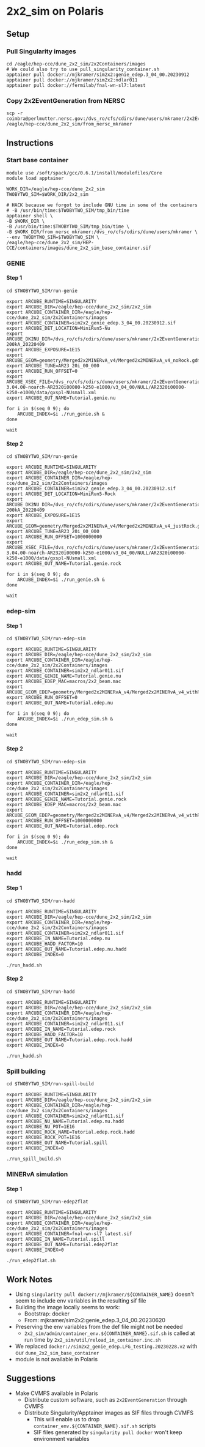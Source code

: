 # 2x2_sim on Polaris

## Setup

### Pull Singularity images
```shell
cd /eagle/hep-cce/dune_2x2_sim/2x2Containers/images
# We could also try to use pull_singularity_container.sh
apptainer pull docker://mjkramer/sim2x2:genie_edep.3_04_00.20230912
apptainer pull docker://mjkramer/sim2x2:ndlar011
apptainer pull docker://fermilab/fnal-wn-sl7:latest
```

### Copy 2x2EventGeneration from NERSC
```shell
scp -r coimbra@perlmutter.nersc.gov:/dvs_ro/cfs/cdirs/dune/users/mkramer/2x2EventGeneration /eagle/hep-cce/dune_2x2_sim/from_nersc_mkramer
```

## Instructions

### Start base container

```shell
module use /soft/spack/gcc/0.6.1/install/modulefiles/Core
module load apptainer

WORK_DIR=/eagle/hep-cce/dune_2x2_sim
TWOBYTWO_SIM=$WORK_DIR/2x2_sim

# HACK because we forgot to include GNU time in some of the containers
# -B /usr/bin/time:$TWOBYTWO_SIM/tmp_bin/time
apptainer shell \
-B $WORK_DIR \
-B /usr/bin/time:$TWOBYTWO_SIM/tmp_bin/time \
-B $WORK_DIR/from_nersc_mkramer:/dvs_ro/cfs/cdirs/dune/users/mkramer \
--env TWOBYTWO_SIM=$TWOBYTWO_SIM \
/eagle/hep-cce/dune_2x2_sim/HEP-CCE/containers/images/dune_2x2_sim_base_container.sif
```

### GENIE

#### Step 1
```shell
cd $TWOBYTWO_SIM/run-genie

export ARCUBE_RUNTIME=SINGULARITY
export ARCUBE_DIR=/eagle/hep-cce/dune_2x2_sim/2x2_sim
export ARCUBE_CONTAINER_DIR=/eagle/hep-cce/dune_2x2_sim/2x2Containers/images
export ARCUBE_CONTAINER=sim2x2_genie_edep.3_04_00.20230912.sif
export ARCUBE_DET_LOCATION=MiniRun5-Nu
export ARCUBE_DK2NU_DIR=/dvs_ro/cfs/cdirs/dune/users/mkramer/2x2EventGeneration/NuMI_dk2nu/newtarget-200kA_20220409
export ARCUBE_EXPOSURE=1E15
export ARCUBE_GEOM=geometry/Merged2x2MINERvA_v4/Merged2x2MINERvA_v4_noRock.gdml
export ARCUBE_TUNE=AR23_20i_00_000
export ARCUBE_RUN_OFFSET=0
export ARCUBE_XSEC_FILE=/dvs_ro/cfs/cdirs/dune/users/mkramer/2x2EventGeneration/inputs/NuMI/genie_xsec-3.04.00-noarch-AR2320i00000-k250-e1000/v3_04_00/NULL/AR2320i00000-k250-e1000/data/gxspl-NUsmall.xml
export ARCUBE_OUT_NAME=Tutorial.genie.nu

for i in $(seq 0 9); do
    ARCUBE_INDEX=$i ./run_genie.sh &
done

wait
```

#### Step 2
```shell
cd $TWOBYTWO_SIM/run-genie

export ARCUBE_RUNTIME=SINGULARITY
export ARCUBE_DIR=/eagle/hep-cce/dune_2x2_sim/2x2_sim
export ARCUBE_CONTAINER_DIR=/eagle/hep-cce/dune_2x2_sim/2x2Containers/images
export ARCUBE_CONTAINER=sim2x2_genie_edep.3_04_00.20230912.sif
export ARCUBE_DET_LOCATION=MiniRun5-Rock
export ARCUBE_DK2NU_DIR=/dvs_ro/cfs/cdirs/dune/users/mkramer/2x2EventGeneration/NuMI_dk2nu/newtarget-200kA_20220409
export ARCUBE_EXPOSURE=1E15
export ARCUBE_GEOM=geometry/Merged2x2MINERvA_v4/Merged2x2MINERvA_v4_justRock.gdml
export ARCUBE_TUNE=AR23_20i_00_000
export ARCUBE_RUN_OFFSET=1000000000
export ARCUBE_XSEC_FILE=/dvs_ro/cfs/cdirs/dune/users/mkramer/2x2EventGeneration/inputs/NuMI/genie_xsec-3.04.00-noarch-AR2320i00000-k250-e1000/v3_04_00/NULL/AR2320i00000-k250-e1000/data/gxspl-NUsmall.xml
export ARCUBE_OUT_NAME=Tutorial.genie.rock

for i in $(seq 0 9); do
    ARCUBE_INDEX=$i ./run_genie.sh &
done

wait
```

### edep-sim

#### Step 1
```shell
cd $TWOBYTWO_SIM/run-edep-sim

export ARCUBE_RUNTIME=SINGULARITY
export ARCUBE_DIR=/eagle/hep-cce/dune_2x2_sim/2x2_sim
export ARCUBE_CONTAINER_DIR=/eagle/hep-cce/dune_2x2_sim/2x2Containers/images
export ARCUBE_CONTAINER=sim2x2_ndlar011.sif
export ARCUBE_GENIE_NAME=Tutorial.genie.nu
export ARCUBE_EDEP_MAC=macros/2x2_beam.mac
export ARCUBE_GEOM_EDEP=geometry/Merged2x2MINERvA_v4/Merged2x2MINERvA_v4_withRock.gdml
export ARCUBE_RUN_OFFSET=0
export ARCUBE_OUT_NAME=Tutorial.edep.nu

for i in $(seq 0 9); do
    ARCUBE_INDEX=$i ./run_edep_sim.sh &
done

wait
```

#### Step 2
```shell
cd $TWOBYTWO_SIM/run-edep-sim

export ARCUBE_RUNTIME=SINGULARITY
export ARCUBE_DIR=/eagle/hep-cce/dune_2x2_sim/2x2_sim
export ARCUBE_CONTAINER_DIR=/eagle/hep-cce/dune_2x2_sim/2x2Containers/images
export ARCUBE_CONTAINER=sim2x2_ndlar011.sif
export ARCUBE_GENIE_NAME=Tutorial.genie.rock
export ARCUBE_EDEP_MAC=macros/2x2_beam.mac
export ARCUBE_GEOM_EDEP=geometry/Merged2x2MINERvA_v4/Merged2x2MINERvA_v4_withRock.gdml
export ARCUBE_RUN_OFFSET=1000000000
export ARCUBE_OUT_NAME=Tutorial.edep.rock

for i in $(seq 0 9); do
    ARCUBE_INDEX=$i ./run_edep_sim.sh &
done

wait
```

### hadd

#### Step 1
```shell
cd $TWOBYTWO_SIM/run-hadd

export ARCUBE_RUNTIME=SINGULARITY
export ARCUBE_DIR=/eagle/hep-cce/dune_2x2_sim/2x2_sim
export ARCUBE_CONTAINER_DIR=/eagle/hep-cce/dune_2x2_sim/2x2Containers/images
export ARCUBE_CONTAINER=sim2x2_ndlar011.sif
export ARCUBE_IN_NAME=Tutorial.edep.nu
export ARCUBE_HADD_FACTOR=10
export ARCUBE_OUT_NAME=Tutorial.edep.nu.hadd
export ARCUBE_INDEX=0

./run_hadd.sh
```

#### Step 2
```shell
cd $TWOBYTWO_SIM/run-hadd

export ARCUBE_RUNTIME=SINGULARITY
export ARCUBE_DIR=/eagle/hep-cce/dune_2x2_sim/2x2_sim
export ARCUBE_CONTAINER_DIR=/eagle/hep-cce/dune_2x2_sim/2x2Containers/images
export ARCUBE_CONTAINER=sim2x2_ndlar011.sif
export ARCUBE_IN_NAME=Tutorial.edep.rock
export ARCUBE_HADD_FACTOR=10
export ARCUBE_OUT_NAME=Tutorial.edep.rock.hadd
export ARCUBE_INDEX=0

./run_hadd.sh
```

### Spill building

```shell
cd $TWOBYTWO_SIM/run-spill-build

export ARCUBE_RUNTIME=SINGULARITY
export ARCUBE_DIR=/eagle/hep-cce/dune_2x2_sim/2x2_sim
export ARCUBE_CONTAINER_DIR=/eagle/hep-cce/dune_2x2_sim/2x2Containers/images
export ARCUBE_CONTAINER=sim2x2_ndlar011.sif
export ARCUBE_NU_NAME=Tutorial.edep.nu.hadd
export ARCUBE_NU_POT=1E16
export ARCUBE_ROCK_NAME=Tutorial.edep.rock.hadd
export ARCUBE_ROCK_POT=1E16
export ARCUBE_OUT_NAME=Tutorial.spill
export ARCUBE_INDEX=0

./run_spill_build.sh
```

### MINERvA simulation

#### Step 1
```shell
cd $TWOBYTWO_SIM/run-edep2flat

export ARCUBE_RUNTIME=SINGULARITY
export ARCUBE_DIR=/eagle/hep-cce/dune_2x2_sim/2x2_sim
export ARCUBE_CONTAINER_DIR=/eagle/hep-cce/dune_2x2_sim/2x2Containers/images
export ARCUBE_CONTAINER=fnal-wn-sl7_latest.sif
export ARCUBE_IN_NAME=Tutorial.spill
export ARCUBE_OUT_NAME=Tutorial.edep2flat
export ARCUBE_INDEX=0

./run_edep2flat.sh
```


## Work Notes
- Using `singularity pull docker://mjkramer/${CONTAINER_NAME}` doesn't seem to include env variables in the resulting sif file
- Building the image locally seems to work:
    - Bootstrap: docker
    - From: mjkramer/sim2x2:genie_edep.3_04_00.20230620
- Preserving the env variables from the def file might not be needed
    - `2x2_sim/admin/container_env.${CONTAINER_NAME}.sif.sh` is called at run time by `2x2_sim/util/reload_in_container.inc.sh`
- We replaced `docker://sim2x2_genie_edep.LFG_testing.20230228.v2` with our `dune_2x2_sim_base_container`
- module is not available in Polaris


## Suggestions
- Make CVMFS available in Polaris
    - Distribute custom software, such as `2x2EventGeneration` through CVMFS
    - Distribute Singularity/Apptainer images as SIF files through CVMFS
        - This will enable us to drop `container_env.${CONTAINER_NAME}.sif.sh` scripts
        - SIF files generated by `singularity pull docker` won't keep environment variables